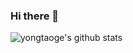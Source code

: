 ### Hi there 👋

<!--
**YongtaoGe/YongtaoGe** is a ✨ _special_ ✨ repository because its `README.md` (this file) appears on your GitHub profile.

Here are some ideas to get you started:

- 🔭 I’m currently working on ...
- 🌱 I’m currently learning ...
- 👯 I’m looking to collaborate on ...
- 🤔 I’m looking for help with ...
- 💬 Ask me about ...
- 📫 How to reach me: ...
- 😄 Pronouns: ...
- ⚡ Fun fact: ...
-->

![yongtaoge's github stats](https://github-readme-stats.vercel.app/api?username=yongtaoge&hide=stars&count_private=true&show_icons=true&theme=radical)
